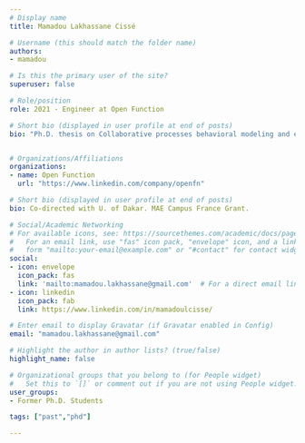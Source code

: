 ```yaml
---
# Display name
title: Mamadou Lakhassane Cissé

# Username (this should match the folder name)
authors:
- mamadou

# Is this the primary user of the site?
superuser: false

# Role/position
role: 2021 - Engineer at Open Function

# Short bio (displayed in user profile at end of posts)
bio: "Ph.D. thesis on Collaborative processes behavioral modeling and enacting"


# Organizations/Affiliations
organizations:
- name: Open Function
  url: "https://www.linkedin.com/company/openfn"

# Short bio (displayed in user profile at end of posts)
bio: Co-directed with U. of Dakar. MAE Campus France Grant.

# Social/Academic Networking
# For available icons, see: https://sourcethemes.com/academic/docs/page-builder/#icons
#   For an email link, use "fas" icon pack, "envelope" icon, and a link in the
#   form "mailto:your-email@example.com" or "#contact" for contact widget.
social:
- icon: envelope
  icon_pack: fas
  link: 'mailto:mamadou.lakhassane@gmail.com'  # For a direct email link, use "mailto:test@example.org".
- icon: linkedin
  icon_pack: fab
  link: https://www.linkedin.com/in/mamadoulcisse/

# Enter email to display Gravatar (if Gravatar enabled in Config)
email: "mamadou.lakhassane@gmail.com"

# Highlight the author in author lists? (true/false)
highlight_name: false

# Organizational groups that you belong to (for People widget)
#   Set this to `[]` or comment out if you are not using People widget.
user_groups:
- Former Ph.D. Students

tags: ["past","phd"]

---
```

